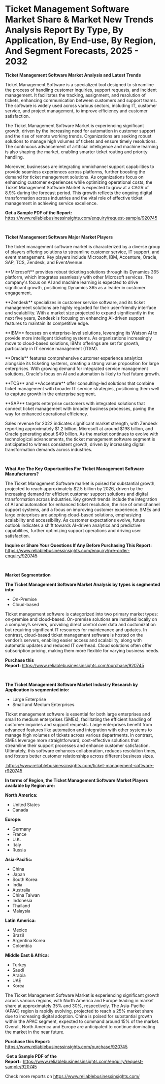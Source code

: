 <p><h1>Ticket Management Software Market Share & Market New Trends Analysis Report By Type, By Application, By End-use, By Region, And Segment Forecasts, 2025 - 2032</h1></p><p><strong>Ticket Management Software Market Analysis and Latest Trends</strong></p>
<p><p>Ticket Management Software is a specialized tool designed to streamline the process of handling customer inquiries, support requests, and incident management. It facilitates the tracking, assignment, and resolution of tickets, enhancing communication between customers and support teams. The software is widely used across various sectors, including IT, customer service, and project management, to improve efficiency and customer satisfaction.</p><p>The Ticket Management Software Market is experiencing significant growth, driven by the increasing need for automation in customer support and the rise of remote working trends. Organizations are seeking robust solutions to manage high volumes of tickets and ensure timely resolutions. The continuous advancement of artificial intelligence and machine learning is also shaping the market, enabling smarter ticket routing and priority handling.</p><p>Moreover, businesses are integrating omnichannel support capabilities to provide seamless experiences across platforms, further boosting the demand for ticket management solutions. As organizations focus on enhancing customer experiences while optimizing operational costs, the Ticket Management Software Market is expected to grow at a CAGR of 8.9% during the forecast period. This growth reflects the ongoing digital transformation across industries and the vital role of effective ticket management in achieving service excellence.</p></p>
<p><strong>Get a Sample PDF of the Report:&nbsp;</strong> <a href="https://www.reliablebusinessinsights.com/enquiry/request-sample/920745?utm_campaign=2274&utm_medium=2&utm_source=Github&utm_content=ia&utm_term=06032025&utm_id=ticket-management-software">https://www.reliablebusinessinsights.com/enquiry/request-sample/920745</a></p>
<p>&nbsp;</p>
<p><strong>Ticket Management Software Major Market Players</strong></p>
<p><p>The ticket management software market is characterized by a diverse group of players offering solutions to streamline customer service, IT support, and event management. Key players include Microsoft, IBM, Accenture, Oracle, SAP, TCS, Zendesk, and EventAvenue. </p><p>**Microsoft** provides robust ticketing solutions through its Dynamics 365 platform, which integrates seamlessly with other Microsoft services. The company's focus on AI and machine learning is expected to drive significant growth, positioning Dynamics 365 as a leader in customer engagement.</p><p>**Zendesk** specializes in customer service software, and its ticket management solutions are highly regarded for their user-friendly interface and scalability. With a market size projected to expand significantly in the next five years, Zendesk is focusing on enhancing AI-driven support features to maintain its competitive edge. </p><p>**IBM** focuses on enterprise-level solutions, leveraging its Watson AI to provide more intelligent ticketing systems. As organizations increasingly move to cloud-based solutions, IBM’s offerings are set for growth, particularly in IT service management (ITSM).</p><p>**Oracle** features comprehensive customer experience analytics alongside its ticketing systems, creating a strong value proposition for large enterprises. With growing demand for integrated service management solutions, Oracle's focus on AI and automation is likely to fuel future growth.</p><p>**TCS** and **Accenture** offer consulting-led solutions that combine ticket management with broader IT service strategies, positioning them well to capture growth in the enterprise segment. </p><p>**SAP** targets enterprise customers with integrated solutions that connect ticket management with broader business processes, paving the way for enhanced operational efficiency.</p><p>Sales revenue for 2022 indicates significant market strength, with Zendesk reporting approximately $1.2 billion, Microsoft at around $198 billion, and Oracle generating about $49 billion. As the market continues to evolve with technological advancements, the ticket management software segment is anticipated to witness consistent growth, driven by increasing digital transformation demands across industries.</p></p>
<p>&nbsp;</p>
<p><strong>What Are The Key Opportunities For Ticket Management Software Manufacturers?</strong></p>
<p><p>The Ticket Management Software market is poised for substantial growth, projected to reach approximately $2.5 billion by 2026, driven by the increasing demand for efficient customer support solutions and digital transformation across industries. Key growth trends include the integration of AI and automation for enhanced ticket resolution, the rise of omnichannel support systems, and a focus on improving customer experience. SMEs and large enterprises are adopting cloud-based solutions, emphasizing scalability and accessibility. As customer expectations evolve, future outlook indicates a shift towards AI-driven analytics and predictive capabilities, further optimizing support operations and driving user satisfaction.</p></p>
<p><strong>Inquire or Share Your Questions If Any Before Purchasing This Report:</strong> <a href="https://www.reliablebusinessinsights.com/enquiry/pre-order-enquiry/920745?utm_campaign=2274&utm_medium=2&utm_source=Github&utm_content=ia&utm_term=06032025&utm_id=ticket-management-software">https://www.reliablebusinessinsights.com/enquiry/pre-order-enquiry/920745</a></p>
<p>&nbsp;</p>
<p><strong>Market Segmentation</strong></p>
<p><strong>The Ticket Management Software Market Analysis by types is segmented into:</strong></p>
<p><ul><li>On-Premise</li><li>Cloud-based</li></ul></p>
<p><p>Ticket management software is categorized into two primary market types: on-premise and cloud-based. On-premise solutions are installed locally on a company’s servers, providing direct control over data and customization but requiring significant IT resources for maintenance and updates. In contrast, cloud-based ticket management software is hosted on the vendor’s servers, enabling easier access and scalability, along with automatic updates and reduced IT overhead. Cloud solutions often offer subscription pricing, making them more flexible for varying business needs.</p></p>
<p><strong>Purchase this Report:&nbsp;</strong><a href="https://www.reliablebusinessinsights.com/purchase/920745?utm_campaign=2274&utm_medium=2&utm_source=Github&utm_content=ia&utm_term=06032025&utm_id=ticket-management-software">https://www.reliablebusinessinsights.com/purchase/920745</a></p>
<p>&nbsp;</p>
<p><strong>The Ticket Management Software Market Industry Research by Application is segmented into:</strong></p>
<p><ul><li>Large Enterprise</li><li>Small and Medium Enterprises</li></ul></p>
<p><p>Ticket management software is essential for both large enterprises and small to medium enterprises (SMEs), facilitating the efficient handling of customer inquiries and support requests. Large enterprises benefit from advanced features like automation and integration with other systems to manage high volumes of tickets across various departments. In contrast, SMEs leverage more straightforward, cost-effective solutions that streamline their support processes and enhance customer satisfaction. Ultimately, this software enhances collaboration, reduces resolution times, and fosters better customer relationships across different business sizes.</p></p>
<p><a href="https://www.reliablebusinessinsights.com/ticket-management-software-r920745?utm_campaign=2274&utm_medium=2&utm_source=Github&utm_content=ia&utm_term=06032025&utm_id=ticket-management-software">&nbsp;https://www.reliablebusinessinsights.com/ticket-management-software-r920745</a></p>
<p><strong>In terms of Region, the Ticket Management Software Market Players available by Region are:</strong></p>
<p>
    <p> <strong> North America: </strong>
        <ul>
            <li>United States</li>
            <li>Canada</li>
        </ul>
        </p> 
    <p> <strong> Europe: </strong>
        <ul>
            <li>Germany</li>
            <li>France</li>
            <li>U.K.</li>
            <li>Italy</li>
            <li>Russia</li>
        </ul>
        </p> 
    <p> <strong> Asia-Pacific: </strong>
        <ul>
            <li>China</li>
            <li>Japan</li>
            <li>South Korea</li>
            <li>India</li>
            <li>Australia</li>
            <li>China Taiwan</li>
            <li>Indonesia</li>
            <li>Thailand</li>
            <li>Malaysia</li>
        </ul>
        </p> 
    <p> <strong> Latin America: </strong>
        <ul>
            <li>Mexico</li>
            <li>Brazil</li>
            <li>Argentina Korea</li>
            <li>Colombia</li>
        </ul>
        </p> 
    <p> <strong> Middle East & Africa: </strong>
        <ul>
            <li>Turkey</li>
            <li>Saudi</li>
            <li>Arabia</li>
            <li>UAE</li>
            <li>Korea</li>
        </ul>
    </p>
    </p>
<p><p>The Ticket Management Software Market is experiencing significant growth across various regions, with North America and Europe leading in market share at approximately 35% and 30%, respectively. The Asia-Pacific (APAC) region is rapidly evolving, projected to reach a 25% market share due to increasing digital adoption. China is poised for substantial growth within the APAC segment, expected to command around 15% of the market. Overall, North America and Europe are anticipated to continue dominating the market in the near future.</p></p>
<p><strong>Purchase this Report: </strong><a href="https://www.reliablebusinessinsights.com/purchase/920745?utm_campaign=2274&utm_medium=2&utm_source=Github&utm_content=ia&utm_term=06032025&utm_id=ticket-management-software">https://www.reliablebusinessinsights.com/purchase/920745</a></p>
<p>&nbsp;<strong>Get a Sample PDF of the Report:&nbsp;&nbsp;</strong><a href="https://www.reliablebusinessinsights.com/enquiry/request-sample/920745?utm_campaign=2274&utm_medium=2&utm_source=Github&utm_content=ia&utm_term=06032025&utm_id=ticket-management-software">https://www.reliablebusinessinsights.com/enquiry/request-sample/920745</a></p>
<p><strong></strong></p>
<p>Check more reports on <a href="https://www.reliablebusinessinsights.com/?utm_campaign=2274&utm_medium=2&utm_source=Github&utm_content=ia&utm_term=06032025&utm_id=ticket-management-software">https://www.reliablebusinessinsights.com/</a></p>